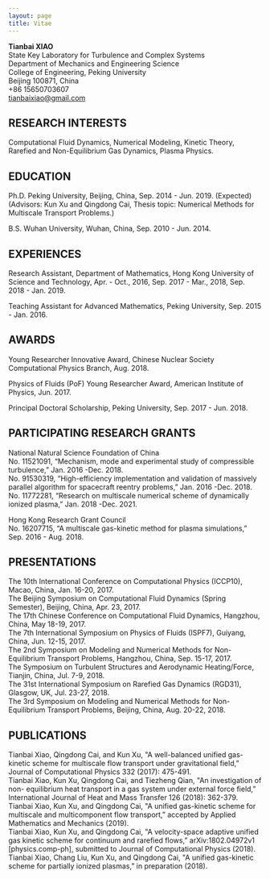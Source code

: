 ```yaml
---
layout: page
title: Vitae
---
```


**Tianbai XIAO**  
State Key Laboratory for Turbulence and Complex Systems  
Department of Mechanics and Engineering Science  
College of Engineering, Peking University  
Beijing 100871, China  
+86 15650703607  
tianbaixiao@gmail.com

## RESEARCH INTERESTS
Computational Fluid Dynamics, Numerical Modeling, Kinetic Theory, Rarefied and Non-Equilibrium Gas Dynamics, Plasma Physics.

## EDUCATION
Ph.D. Peking University, Beijing, China, Sep. 2014 - Jun. 2019. (Expected)  
(Advisors: Kun Xu and Qingdong Cai, Thesis topic: Numerical Methods for Multiscale Transport Problems.)

B.S. Wuhan University, Wuhan, China, Sep. 2010 - Jun. 2014.

## EXPERIENCES
Research Assistant, Department of Mathematics, Hong Kong University of Science and Technology, Apr. - Oct., 2016, Sep. 2017 - Mar., 2018, Sep. 2018 - Jan. 2019.

Teaching Assistant for Advanced Mathematics, Peking University, Sep. 2015 - Jan. 2016.

## AWARDS
Young Researcher Innovative Award, Chinese Nuclear Society Computational Physics Branch, Aug. 2018.

Physics of Fluids (PoF) Young Researcher Award, American Institute of Physics, Jun. 2017.

Principal Doctoral Scholarship, Peking University, Sep. 2017 - Jun. 2018.

## PARTICIPATING RESEARCH GRANTS
National Natural Science Foundation of China  
No. 11521091, “Mechanism, mode and experimental study of compressible turbulence,” Jan. 2016 -Dec. 2018.  
No. 91530319, “High-efficiency implementation and validation of massively parallel algorithm for spacecraft reentry problems,” Jan. 2016 -Dec. 2018.  
No. 11772281, “Research on multiscale numerical scheme of dynamically ionized plasma,” Jan. 2018 -Dec. 2021.

Hong Kong Research Grant Council  
No. 16207715, “A multiscale gas-kinetic method for plasma simulations,” Sep. 2016 - Aug. 2018.  

## PRESENTATIONS
The 10th International Conference on Computational Physics (ICCP10), Macao, China, Jan. 16-20, 2017.  
The Beijing Symposium on Computational Fluid Dynamics (Spring Semester), Beijing, China, Apr. 23, 2017.  
The 17th Chinese Conference on Computational Fluid Dynamics, Hangzhou, China, May 18-19, 2017.  
The 7th International Symposium on Physics of Fluids (ISPF7), Guiyang, China, Jun. 12-15, 2017.  
The 2nd Symposium on Modeling and Numerical Methods for Non-Equilibrium Transport Problems, Hangzhou, China, Sep. 15-17, 2017.  
The Symposium on Turbulent Structures and Aerodynamic Heating/Force, Tianjin, China, Jul. 7-9, 2018.  
The 31st International Symposium on Rarefied Gas Dynamics (RGD31), Glasgow, UK, Jul. 23-27, 2018.  
The 3rd Symposium on Modeling and Numerical Methods for Non-Equilibrium Transport Problems, Beijing, China, Aug. 20-22, 2018.  

## PUBLICATIONS
Tianbai Xiao, Qingdong Cai, and Kun Xu, "A well-balanced unified gas-kinetic scheme for multiscale flow transport under gravitational field,” Journal of Computational Physics 332 (2017): 475-491.  
Tianbai Xiao, Kun Xu, Qingdong Cai, and Tiezheng Qian, "An investigation of non- equilibrium heat transport in a gas system under external force field,” International Journal of Heat and Mass Transfer 126 (2018): 362-379.  
Tianbai Xiao, Kun Xu, and Qingdong Cai, "A unified gas-kinetic scheme for multiscale and multicomponent flow transport,” accepted by Applied Mathematics and Mechanics (2019).  
Tianbai Xiao, Kun Xu, and Qingdong Cai, "A velocity-space adaptive unified gas kinetic scheme for continuum and rarefied flows,” arXiv:1802.04972v1 [physics.comp-ph], submitted to Journal of Computational Physics (2018).  
Tianbai Xiao, Chang Liu, Kun Xu, and Qingdong Cai, "A unified gas-kinetic scheme for partially ionized plasmas,” in preparation (2018).  
